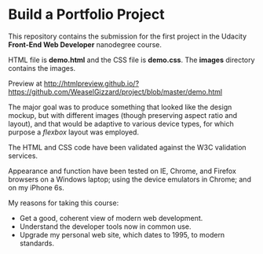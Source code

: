 # Build a Portfolio Project

This repository contains the submission for the first project in the Udacity **Front-End Web Developer** nanodegree course.

HTML file is **demo.html** and the CSS file is **demo.css**.  The **images** directory contains the images.  

Preview at http://htmlpreview.github.io/?https://github.com/WeaselGizzard/project/blob/master/demo.html

The major goal was to produce something that looked like the design mockup, but with different images (though preserving aspect ratio and layout), and that would be adaptive to various device types, for which purpose a _flexbox_ layout was employed.

The HTML and CSS code have been validated against the W3C validation services.

Appearance and function have been tested on IE, Chrome, and Firefox browsers on a Windows laptop; using the device emulators in Chrome; and on my iPhone 6s.
 
My reasons for taking this course:

- Get a good, coherent view of modern web development.
- Understand the developer tools now in common use.
- Upgrade my personal web site, which dates to 1995, to modern standards.
